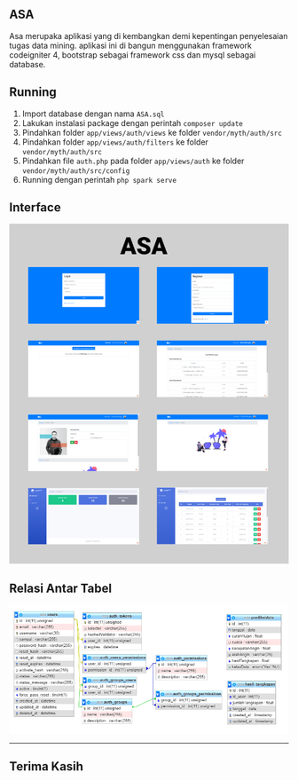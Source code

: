 ## ASA

Asa merupaka aplikasi yang di kembangkan demi kepentingan penyelesaian tugas data mining.
aplikasi ini di bangun menggunakan framework codeigniter 4, bootstrap sebagai framework css dan mysql sebagai database.

## Running

1. Import database dengan nama `ASA.sql`
2. Lakukan instalasi package dengan perintah `composer update`
3. Pindahkan folder `app/views/auth/views` ke folder `vendor/myth/auth/src`
4. Pindahkan folder `app/views/auth/filters` ke folder `vendor/myth/auth/src`
5. Pindahkan file `auth.php` pada folder `app/views/auth` ke folder `vendor/myth/auth/src/config`
6. Running dengan perintah `php spark serve`

## Interface

<img src="public/images/interface.png">

## Relasi Antar Tabel

<img src="public/images/rat.png">

---

## Terima Kasih
